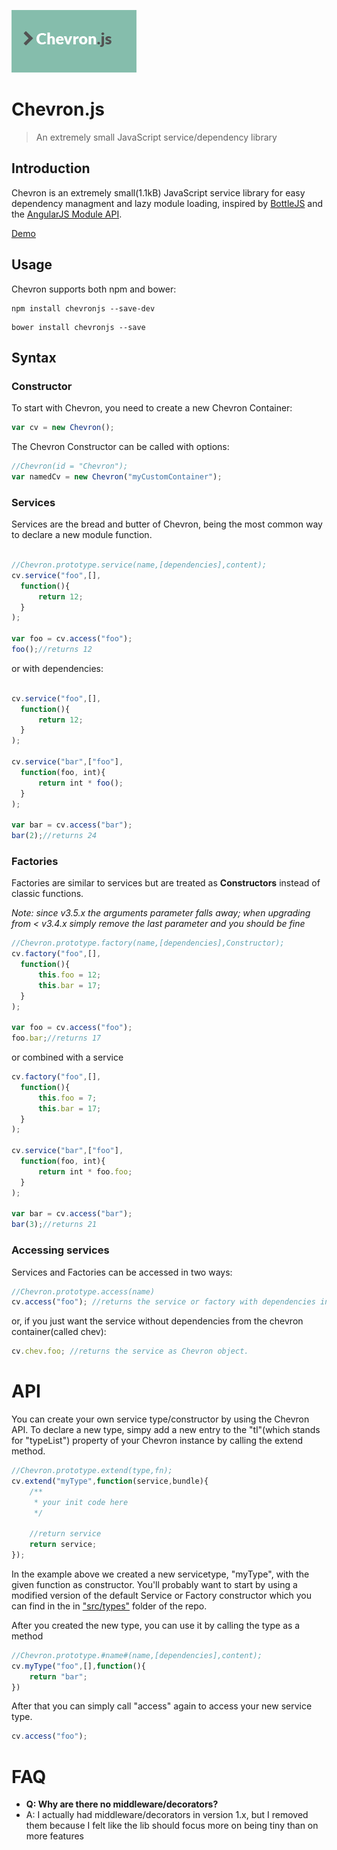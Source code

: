 ![ChevronJS](/chevron-logo.png)

# Chevron.js

> An extremely small JavaScript service/dependency library

## Introduction

Chevron is an extremely small(1.1kB) JavaScript service library for easy dependency managment and lazy module loading, inspired by [BottleJS](https://github.com/young-steveo/bottlejs) and the [AngularJS Module API](https://docs.angularjs.org/api/ng/type/angular.Module).

[Demo](http://codepen.io/FelixRilling/pen/AXgydJ)

## Usage

Chevron supports both npm and bower:

```shell
npm install chevronjs --save-dev
```

```shell
bower install chevronjs --save
```

## Syntax

### Constructor

To start with Chevron, you need to create a new Chevron Container:

```javascript
var cv = new Chevron();
```

The Chevron Constructor can be called with options:

```javascript
//Chevron(id = "Chevron");
var namedCv = new Chevron("myCustomContainer");
```

### Services

Services are the bread and butter of Chevron, being the most common way to declare a new module function.

```javascript

//Chevron.prototype.service(name,[dependencies],content);
cv.service("foo",[],
  function(){
      return 12;
  }
);

var foo = cv.access("foo");
foo();//returns 12
```

or with dependencies:

```javascript

cv.service("foo",[],
  function(){
      return 12;
  }
);

cv.service("bar",["foo"],
  function(foo, int){
      return int * foo();
  }
);

var bar = cv.access("bar");
bar(2);//returns 24
```

### Factories

Factories are similar to services but are treated as **Constructors** instead of classic functions.

_Note: since v3.5.x the arguments parameter falls away; when upgrading from < v3.4.x simply remove the last parameter and you should be fine_

```javascript
//Chevron.prototype.factory(name,[dependencies],Constructor);
cv.factory("foo",[],
  function(){
      this.foo = 12;
      this.bar = 17;
  }
);

var foo = cv.access("foo");
foo.bar;//returns 17
```

or combined with a service

```javascript
cv.factory("foo",[],
  function(){
      this.foo = 7;
      this.bar = 17;
  }
);

cv.service("bar",["foo"],
  function(foo, int){
      return int * foo.foo;
  }
);

var bar = cv.access("bar");
bar(3);//returns 21
```

### Accessing services

Services and Factories can be accessed in two ways:

```javascript
//Chevron.prototype.access(name)
cv.access("foo"); //returns the service or factory with dependencies injected into arguments
```

or, if you just want the service without dependencies from the chevron container(called chev):

```javascript
cv.chev.foo; //returns the service as Chevron object.
```

# API

You can create your own service type/constructor by using the Chevron API. To declare a new type, simpy add a new entry to the "tl"(which stands for "typeList") property of your Chevron instance by calling the extend method.

```javascript
//Chevron.prototype.extend(type,fn);
cv.extend("myType",function(service,bundle){
    /**
     * your init code here
     */

    //return service
    return service;
});
```

In the example above we created a new servicetype, "myType", with the given function as constructor. You'll probably want to start by using a modified version of the default Service or Factory constructor which you can find in the in ["src/types"](https://github.com/FelixRilling/chevronjs/tree/master/src/types) folder of the repo.

After you created the new type, you can use it by calling the type as a method

```javascript
//Chevron.prototype.#name#(name,[dependencies],content);
cv.myType("foo",[],function(){
    return "bar";
})
```

After that you can simply call "access" again to access your new service type.

```javascript
cv.access("foo");
```

# FAQ

- **Q: Why are there no middleware/decorators?**
- A: I actually had middleware/decorators in version 1.x, but I removed them because I felt like the lib should focus more on being tiny than on more features
